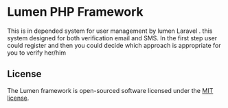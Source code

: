 # Lumen PHP Framework
This is in depended system for user management by lumen Laravel . this system designed for both verification email and SMS.
In the first step user could register and then you could decide which approach is appropriate for you to verify her/him 

## License

The Lumen framework is open-sourced software licensed under the [MIT license](https://opensource.org/licenses/MIT).
